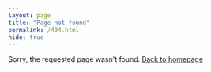 ```yaml
---
layout: page
title: "Page not found"
permalink: /404.html
hide: true
---
```

Sorry, the requested page wasn't found. <a href="{{ site.baseurl }}/">Back to homepage</a>
